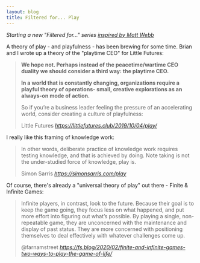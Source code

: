 ```yaml
---
layout: blog
title: Filtered for... Play
---
```


*Starting a new "Filtered for..." series [inspired by Matt Webb](https://www.google.com/search?q=site%3Ainterconnected.org+%22filtered+for%22)*

A theory of play - and playfulness - has been brewing for some time. Brian and I wrote up a theory of the "playtime CEO" for Little Futures:

<blockquote class="quoteback" data-title="LF04 - Play Not Prototypes" data-author="Little Futures" cite="https://littlefutures.club/2019/10/04/play/">
<p><p><strong>We hope not. Perhaps instead of the peacetime/wartime CEO duality we should consider a third way: the playtime CEO.</strong></p>
<p><strong>In a world that is constantly changing, organizations require a playful theory of operations- small, creative explorations as an always-on mode of action.</strong></p>
<p>So if you’re a business leader feeling the pressure of an accelerating world, consider creating a culture of playfulness:</p>
</p>
<footer>Little Futures <cite><a href="https://littlefutures.club/2019/10/04/play/">https://littlefutures.club/2019/10/04/play/</a></cite></footer>
<script note="UPDATE THIS 4REALZ" src="https://cdn.jsdelivr.net/gh/tomcritchlow/Citations-Magic@tom-branch/quoteback.js"></script>
</blockquote>

I really like this framing of knowledge work:

<blockquote class="quoteback" data-title="Deliberate Practice for Knowledge Work" data-author="Simon Sarris" cite="https://simonsarris.com/play">
<p>In other words, deliberate practice of knowledge work requires testing knowledge, and that is achieved by doing. Note taking is not the under-studied force of knowledge, play is.</p>
<footer>Simon Sarris <cite><a href="https://simonsarris.com/play">https://simonsarris.com/play</a></cite></footer>
<script note="UPDATE THIS 4REALZ" src="https://cdn.jsdelivr.net/gh/tomcritchlow/Citations-Magic@tom-branch/quoteback.js"></script>
</blockquote>

Of course, there's already a "universal theory of play" out there - Finite & Infinite Games:

<blockquote class="quoteback" data-title="Finite and Infinite Games: Two Ways to Play the Game of Life" data-author="@farnamstreet" cite="https://fs.blog/2020/02/finite-and-infinite-games-two-ways-to-play-the-game-of-life/">
<p>Infinite players, in contrast, look to the future. Because their goal is to keep the game going, they focus less on what happened, and put more effort into figuring out what’s possible. By playing a single, non-repeatable game, they are unconcerned with the maintenance and display of past status. They are more concerned with positioning themselves to deal effectively with whatever challenges come up.</p>
<footer>@farnamstreet <cite><a href="https://fs.blog/2020/02/finite-and-infinite-games-two-ways-to-play-the-game-of-life/">https://fs.blog/2020/02/finite-and-infinite-games-two-ways-to-play-the-game-of-life/</a></cite></footer>
<script note="REPLACE WITH REAL SCRIPT" src="https://cdn.jsdelivr.net/gh/tomcritchlow/Citations-Magic@tom-branch/quoteback.js"></script>
</blockquote>